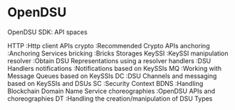 # OpenDSU
OpenDSU SDK: API spaces


HTTP            :Http client APIs
crypto          :Recommended Crypto APIs
anchoring       :Anchoring Services
bricking        :Bricks Storages
KeySSI          :KeySSI manipulation
resolver        :Obtain DSU Representations using a resolver
handlers        :DSU Handlers
notifications   :Notifications based on KeySSIs
MQ              :Working with Message Queues based on KeySSIs
DC              :DSU  Channels and messaging  based on KeySSIs and DSUs
SC              :Security Context
BDNS            :Handling Blockchain Domain Name Service
choreographies  :OpenDSU APIs and choreographies
DT              :Handling the creation/manipulation of DSU Types
